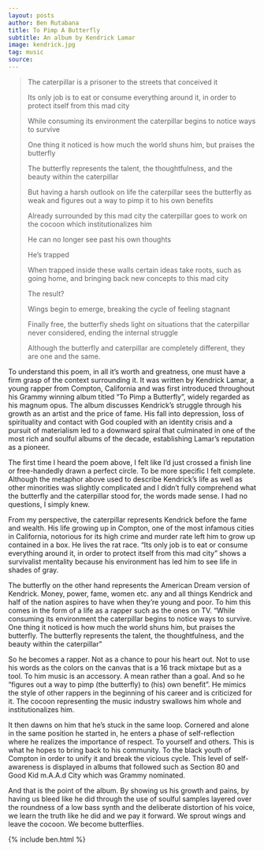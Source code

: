 ```yaml
---
layout: posts
author: Ben Rutabana
title: To Pimp A Butterfly
subtitle: An album by Kendrick Lamar
image: kendrick.jpg
tag: music
source:
---
```




<blockquote>The caterpillar is a prisoner to the streets that conceived it<br/>

Its only job is to eat or consume everything around it, in order to protect itself from this mad city<br/>

While consuming its environment the caterpillar begins to notice ways to survive<br/>

One thing it noticed is how much the world shuns him, but praises the butterfly<br/>

The butterfly represents the talent, the thoughtfulness, and the beauty within the caterpillar<br/>

But having a harsh outlook on life the caterpillar sees the butterfly as weak and figures out a way to pimp it to his own benefits<br/>

Already surrounded by this mad city the caterpillar goes to work on the cocoon which institutionalizes him<br/>

He can no longer see past his own thoughts<br/>

He’s trapped<br/>

When trapped inside these walls certain ideas take roots, such as going home, and bringing back new concepts to this mad city<br/>

The result?<br/>

Wings begin to emerge, breaking the cycle of feeling stagnant<br/>

Finally free, the butterfly sheds light on situations that the caterpillar never considered, ending the internal struggle<br/>

Although the butterfly and caterpillar are completely different, they are one and the same.</blockquote>






To understand this poem, in all it’s worth and greatness, one must have a firm grasp of the context surrounding it.
It was written by Kendrick Lamar, a young rapper from Compton, California and was first introduced throughout his Grammy winning album titled “To Pimp a Butterfly”, widely regarded as his magnum opus. The album discusses Kendrick’s struggle through his growth as an artist and the price of fame. His fall into depression, loss of spirituality and contact with God coupled with an identity crisis and a pursuit of materialism led to a downward spiral that culminated in one of the most rich and soulful albums of the decade, establishing Lamar’s reputation as a pioneer.


The first time I heard the poem above, I felt like I’d just crossed a finish line or free-handedly drawn a perfect circle. To be more specific I felt complete. Although the metaphor above used to describe Kendrick’s life as well as other minorities was slightly complicated and I didn’t fully comprehend what the butterfly and the caterpillar stood for, the words made sense. I had no questions, I simply knew.


From my perspective, the caterpillar represents Kendrick before the fame and wealth. His life growing up in Compton, one of the most infamous cities in California, notorious for its high crime and murder rate left him to grow up contained in a box. He lives the rat race. “Its only job is to eat or consume everything around it, in order to protect itself from this mad city” shows a survivalist mentality because his environment has led him to see life in shades of gray.


The butterfly on the other hand represents the American Dream version of Kendrick. Money, power, fame, women etc. any and all things Kendrick and half of the nation aspires to have when they’re young and poor. To him this comes in the form of a life as a rapper such as the ones on TV. “While consuming its environment the caterpillar begins to notice ways to survive. One thing it noticed is how much the world shuns him, but praises the butterfly. The butterfly represents the talent, the thoughtfulness, and the beauty within the caterpillar"


So he becomes a rapper. Not as a chance to pour his heart out. Not to use his words as the colors on the canvas that is a 16 track mixtape but as a tool. To him music is an accessory. A mean rather than a goal. And so he “figures out a way to pimp (the butterfly) to (his) own benefit”. He mimics the style of other rappers in the beginning of his career and is criticized for it. The cocoon representing the music industry swallows him whole and institutionalizes him.


It then dawns on him that he’s stuck in the same loop. Cornered and alone in the same position he started in, he enters a phase of self-reflection where he realizes the importance of respect. To yourself and others. This is what he hopes to bring back to his community. To the black youth of Compton in order to unify it and break the vicious cycle. This level of self-awareness is displayed in albums that followed such as Section 80 and Good Kid m.A.A.d City which was Grammy nominated.


And that is the point of the album. By showing us his growth and pains, by having us bleed like he did through the use of soulful samples layered over the roundness of a low bass synth and the deliberate distortion of his voice, we learn the truth like he did and we pay it forward. We sprout wings and leave the cocoon. We become butterflies.


{% include ben.html %}
